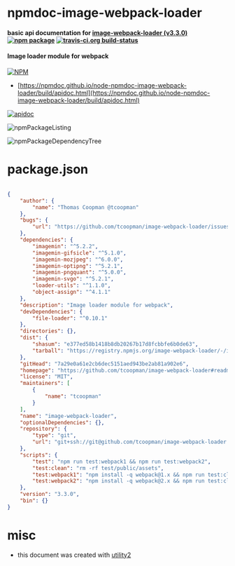 # npmdoc-image-webpack-loader

#### basic api documentation for  [image-webpack-loader (v3.3.0)](https://github.com/tcoopman/image-webpack-loader#readme)  [![npm package](https://img.shields.io/npm/v/npmdoc-image-webpack-loader.svg?style=flat-square)](https://www.npmjs.org/package/npmdoc-image-webpack-loader) [![travis-ci.org build-status](https://api.travis-ci.org/npmdoc/node-npmdoc-image-webpack-loader.svg)](https://travis-ci.org/npmdoc/node-npmdoc-image-webpack-loader)

#### Image loader module for webpack

[![NPM](https://nodei.co/npm/image-webpack-loader.png?downloads=true&downloadRank=true&stars=true)](https://www.npmjs.com/package/image-webpack-loader)

- [https://npmdoc.github.io/node-npmdoc-image-webpack-loader/build/apidoc.html](https://npmdoc.github.io/node-npmdoc-image-webpack-loader/build/apidoc.html)

[![apidoc](https://npmdoc.github.io/node-npmdoc-image-webpack-loader/build/screenCapture.buildCi.browser.%252Ftmp%252Fbuild%252Fapidoc.html.png)](https://npmdoc.github.io/node-npmdoc-image-webpack-loader/build/apidoc.html)

![npmPackageListing](https://npmdoc.github.io/node-npmdoc-image-webpack-loader/build/screenCapture.npmPackageListing.svg)

![npmPackageDependencyTree](https://npmdoc.github.io/node-npmdoc-image-webpack-loader/build/screenCapture.npmPackageDependencyTree.svg)



# package.json

```json

{
    "author": {
        "name": "Thomas Coopman @tcoopman"
    },
    "bugs": {
        "url": "https://github.com/tcoopman/image-webpack-loader/issues"
    },
    "dependencies": {
        "imagemin": "^5.2.2",
        "imagemin-gifsicle": "^5.1.0",
        "imagemin-mozjpeg": "^6.0.0",
        "imagemin-optipng": "^5.2.1",
        "imagemin-pngquant": "^5.0.0",
        "imagemin-svgo": "^5.2.1",
        "loader-utils": "^1.1.0",
        "object-assign": "^4.1.1"
    },
    "description": "Image loader module for webpack",
    "devDependencies": {
        "file-loader": "^0.10.1"
    },
    "directories": {},
    "dist": {
        "shasum": "e377ed58b1418b8db20267b17d8fcbbfe6b0de63",
        "tarball": "https://registry.npmjs.org/image-webpack-loader/-/image-webpack-loader-3.3.0.tgz"
    },
    "gitHead": "7a29e0a61e2cb6dec5151aed943be2ab81a902e6",
    "homepage": "https://github.com/tcoopman/image-webpack-loader#readme",
    "license": "MIT",
    "maintainers": [
        {
            "name": "tcoopman"
        }
    ],
    "name": "image-webpack-loader",
    "optionalDependencies": {},
    "repository": {
        "type": "git",
        "url": "git+ssh://git@github.com/tcoopman/image-webpack-loader.git"
    },
    "scripts": {
        "test": "npm run test:webpack1 && npm run test:webpack2",
        "test:clean": "rm -rf test/public/assets",
        "test:webpack1": "npm install -q webpack@1.x && npm run test:clean && webpack --config test/webpack1.config.js",
        "test:webpack2": "npm install -q webpack@2.x && npm run test:clean && webpack --config test/webpack2.config.js"
    },
    "version": "3.3.0",
    "bin": {}
}
```



# misc
- this document was created with [utility2](https://github.com/kaizhu256/node-utility2)
